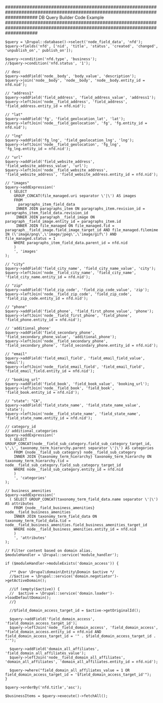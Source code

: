 ############################################################################################################################
DB Query Builder Code Example
############################################################################################################################

    $query = \Drupal::database()->select('node_field_data', 'nfd');
    $query->fields('nfd', ['nid', 'title', 'status', 'created', 'changed', 'unpublish_on','	publish_on']);

    $query->condition('nfd.type', 'business');
    //$query->condition('nfd.status', '1');

    // desc
    $query->addField('node__body', 'body_value', 'description');
    $query->join('node__body', 'node__body', 'node__body.entity_id = nfd.nid');

    // "address1"
    $query->addField('field_address', 'field_address_value', 'address1');
    $query->leftJoin('node__field_address', 'field_address', 'field_address.entity_id = nfd.nid');

    // "lat"
    $query->addField('fg', 'field_geolocation_lat', 'lat');
    $query->leftJoin('node__field_geolocation', 'fg', 'fg.entity_id = nfd.nid');

    // "lng"
    $query->addField('fg_lng', 'field_geolocation_lng', 'lng');
    $query->leftJoin('node__field_geolocation', 'fg_lng', 'fg_lng.entity_id = nfd.nid');

    // "url"
    $query->addField('field_website_address', 'field_website_address_value', 'url');
    $query->leftJoin('node__field_website_address', 'field_website_address', 'field_website_address.entity_id = nfd.nid');

    // "images"
    $query->addExpression('
      ( SELECT
        GROUP_CONCAT(file_managed.uri separator \'|\') AS images
        FROM
          paragraphs_item_field_data
         INNER JOIN paragraphs_item ON paragraphs_item.revision_id = paragraphs_item_field_data.revision_id
         INNER JOIN paragraph__field_image ON paragraph__field_image.entity_id = paragraphs_item.id
         INNER JOIN file_managed ON file_managed.fid = paragraph__field_image.field_image_target_id AND file_managed.filemime IN (\'image/png\',\'image/jpeg\',\'image/gif\') AND file_managed.status = 1
        WHERE paragraphs_item_field_data.parent_id = nfd.nid
        )
        ', 'images'
    );

    // "city"
    $query->addField('field_city_name', 'field_city_name_value', 'city');
    $query->leftJoin('node__field_city_name', 'field_city_name', 'field_city_name.entity_id = nfd.nid');

    // "zip"
    $query->addField('field_zip_code', 'field_zip_code_value', 'zip');
    $query->leftJoin('node__field_zip_code', 'field_zip_code', 'field_zip_code.entity_id = nfd.nid');

    // "phone"
    $query->addField('field_phone', 'field_first_phone_value', 'phone');
    $query->leftJoin('node__field_first_phone', 'field_phone', 'field_phone.entity_id = nfd.nid');

    // 'additional_phone'
    $query->addField('field_secondary_phone', 'field_secondary_phone_value', 'additional_phone');
    $query->leftJoin('node__field_secondary_phone', 'field_secondary_phone', 'field_secondary_phone.entity_id = nfd.nid');

    // "email"
    $query->addField('field_email_field', 'field_email_field_value', 'email');
    $query->leftJoin('node__field_email_field', 'field_email_field', 'field_email_field.entity_id = nfd.nid');

    // "booking_url"
    $query->addField('field_book', 'field_book_value', 'booking_url');
    $query->leftJoin('node__field_book', 'field_book', 'field_book.entity_id = nfd.nid');

    // "state": "CA",
    $query->addField('field_state_name', 'field_state_name_value', 'state');
    $query->leftJoin('node__field_state_name', 'field_state_name', 'field_state_name.entity_id = nfd.nid');

    // category_id
    // additional_categories
    $query->addExpression('
      ( SELECT GROUP_CONCAT(node__field_sub_category.field_sub_category_target_id, \',\', taxonomy_term_hierarchy.parent separator \'|\') AS categories
        FROM {node__field_sub_category} node__field_sub_category
        INNER JOIN {taxonomy_term_hierarchy} taxonomy_term_hierarchy ON taxonomy_term_hierarchy.tid = node__field_sub_category.field_sub_category_target_id        
        WHERE node__field_sub_category.entity_id = nfd.nid
        )
        ', 'categories'
    );

    // business_amenities
    $query->addExpression('
      ( SELECT GROUP_CONCAT(taxonomy_term_field_data.name separator \'|\') AS attributes
        FROM {node__field_business_amenities} node__field_business_amenities
        INNER JOIN taxonomy_term_field_data ON taxonomy_term_field_data.tid = node__field_business_amenities.field_business_amenities_target_id
        WHERE node__field_business_amenities.entity_id = nfd.nid
        )
        ', 'attributes'
    );

    // Filter content based on domain alias.
    $moduleHandler = \Drupal::service('module_handler');

    if ($moduleHandler->moduleExists('domain_access')) {

      /** @var \Drupal\domain\Entity\Domain $active */
      //$active = \Drupal::service('domain.negotiator')->getActiveDomain();

      //if (empty($active)) {
      //  $active = \Drupal::service('domain.loader')->loadDefaultDomain();
      //}

      //$field_domain_access_target_id = $active->getOriginalId();

      $query->addField('field_domain_access', 'field_domain_access_target_id');
      $query->leftJoin('node__field_domain_access', 'field_domain_access', "field_domain_access.entity_id = nfd.nid AND field_domain_access_target_id = '" . $field_domain_access_target_id . "'");

      $query->addField('domain_all_affiliates', 'field_domain_all_affiliates_value');
      $query->leftJoin('node__field_domain_all_affiliates', 'domain_all_affiliates', 'domain_all_affiliates.entity_id = nfd.nid');

      $query->where("field_domain_all_affiliates_value = 1 OR field_domain_access_target_id = '$field_domain_access_target_id'");
    }

    $query->orderBy('nfd.title','asc');

    $businessItems = $query->execute()->fetchAll();